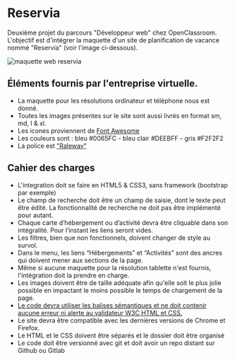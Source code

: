 # Reservia
Deuxième projet du parcours "Développeur web" chez OpenClassroom.
L'objectif est d'intégrer la maquette d'un site de planification de vacance nommé "Reservia" (voir l'image ci-dessous).

![maquette web reservia](https://github.com/saadremani/Reservia/blob/main/img/Desktop%20-%201.png)

## Éléments fournis par l'entreprise virtuelle.
- La maquette pour les résolutions ordinateur et téléphone nous est donné.
- Toutes les images présentes sur le site sont aussi livrés en format sm, md, l & xl.
- Les icones proviennent de [Font Awesome](https://fontawesome.com/)
- Les couleurs sont : bleu #0065FC - bleu clair #DEEBFF - gris #F2F2F2
- La police est ["Raleway"](https://fonts.google.com/specimen/Raleway)

## Cahier des charges
- L'integration doit se faire en HTML5 & CSS3, sans framework (bootstrap par exemple)
- Le champ de recherche doit être un champ de saisie, dont le texte peut être édité. La fonctionnalité de recherche ne doit pas être implémenté pour autant.
- Chaque carte d’hébergement ou d’activité devra être cliquable dans son intégralité. Pour l’instant les liens seront vides.
- Les filtres, bien que non fonctionnels, doivent changer de style au survol.
- Dans le menu, les liens “Hébergements” et “Activités” sont des ancres qui doivent mener aux sections de la page.
- Même si aucune maquette pour la résolution tablette n'est fournis, l'intégration doit la prendre en charge.
- Les images doivent être de taille adéquate afin qu'elle soit le plus jolie possible en impactant le moins possible le temps de chargement de la page.
- [Le code devra utiliser les balises sémantiques et ne doit contenir aucune erreur ni alerte au validateur W3C HTML et CSS.](https://validator.w3.org/nu/?doc=https%3A%2F%2Fmathisbarre.github.io%2FMathisBarre_2_14102020%2F)
- Le site devra être compatible avec les dernières versions de Chrome et Firefox.
- Le HTML et le CSS doivent être séparés et le dossier doit être organisé
- Le code doit être versionné avec git et doit avoir un repo distant sur Github ou Gitlab

